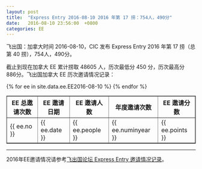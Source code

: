 ```yaml
---
layout: post
title:  "Express Entry 2016-08-10 2016 年第 17 捞：754人，490分"
date:   2016-08-10 23:56:00  +0800
categories: EE
---
```


飞出国：加拿大时间 2016-08-10，CIC 发布 Express Entry 2016 年第 17 捞（总第 40 捞），754人，490分。

截止到现在加拿大 EE 累计捞取 48605 人，历次最低分 450 分，历次最高分 886分。飞出国加拿大 EE 历次邀请情况记录：

<table border = "1" cellpadding="1" cellspacing="0">
  <tr>
    <th>EE 总邀请次数</th>
    <th>EE 邀请日期</th>
    <th>EE 邀请人数</th>
    <th>年度邀请次数</th>
    <th>EE 邀请分数</th>
  </tr>
{% for ee in site.data.ee.EE2016-08-10 %}
<tr>
<td> {{ ee.no }} </td>
<td> {{ ee.date }} </td>
<td> {{ ee.people }} </td>
<td> {{ ee.numinyear }} </td>
<td> {{ ee.points }} </td>
</tr>
{% endfor %}
</table>

------

2016年EE邀请情况请参考<a href="http://bbs.fcgvisa.com/t/2016-express-entry-ita-ee/9588" target="_blank">飞出国论坛 Express Entry 邀请情况记录</a>。